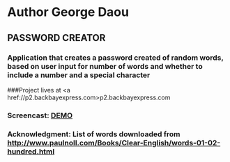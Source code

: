 # Author George Daou

## PASSWORD CREATOR

### Application that creates a password created of random words, based on user input for number of words and whether to include a number and a special character

###Project lives at <a href://p2.backbayexpress.com>p2.backbayexpress.com</a>

### Screencast: <a href='https://youtu.be/hLGrBSvIFyc'>DEMO</a>

### Acknowledgment: List of words downloaded from http://www.paulnoll.com/Books/Clear-English/words-01-02-hundred.html
